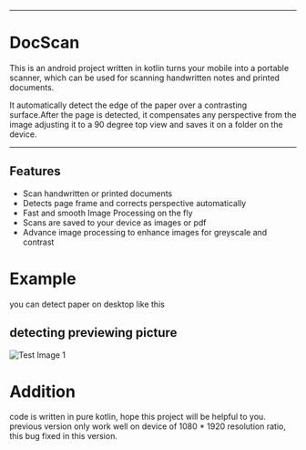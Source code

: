 <hr>

# DocScan

This is an android project written in kotlin turns your mobile into a portable scanner, which can be used for scanning handwritten notes and printed documents.

It automatically detect the edge of the paper over a contrasting surface.After the page is detected, it compensates any perspective from the image adjusting it to a 90 degree top view and saves it on a folder on the device.
<hr>

## Features

* Scan handwritten or printed documents
* Detects page frame and corrects perspective automatically
* Fast and smooth Image Processing on the fly
* Scans are saved to your device as images or pdf 
* Advance image processing to enhance images for greyscale and contrast

# Example
you can detect paper on desktop like this


## detecting previewing picture
![Test Image 1](https://raw.githubusercontent.com/Patil-Kranti/DocScan/master/app/src/main/res/values/afterCrop.png)



# Addition
code is written in pure kotlin, hope this project will be helpful to you.
previous version only work well on device of 1080 * 1920 resolution ratio, this bug fixed in this version.

